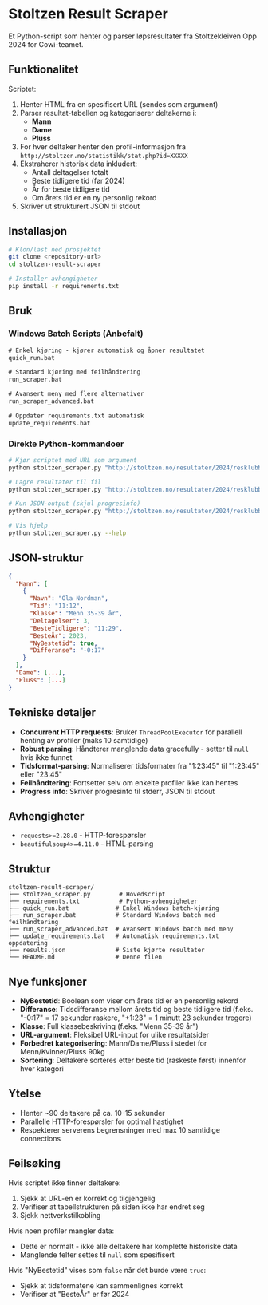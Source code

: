 # Stoltzen Result Scraper

Et Python-script som henter og parser løpsresultater fra Stoltzekleiven Opp 2024 for Cowi-teamet.

## Funktionalitet

Scriptet:
1. Henter HTML fra en spesifisert URL (sendes som argument)
2. Parser resultat-tabellen og kategoriserer deltakerne i:
   - **Mann**
   - **Dame** 
   - **Pluss**
3. For hver deltaker henter den profil-informasjon fra `http://stoltzen.no/statistikk/stat.php?id=XXXXX`
4. Ekstraherer historisk data inkludert:
   - Antall deltagelser totalt
   - Beste tidligere tid (før 2024)
   - År for beste tidligere tid
   - Om årets tid er en ny personlig rekord
5. Skriver ut strukturert JSON til stdout

## Installasjon

```bash
# Klon/last ned prosjektet
git clone <repository-url>
cd stoltzen-result-scraper

# Installer avhengigheter
pip install -r requirements.txt
```

## Bruk

### Windows Batch Scripts (Anbefalt)

```cmd
# Enkel kjøring - kjører automatisk og åpner resultatet
quick_run.bat

# Standard kjøring med feilhåndtering
run_scraper.bat

# Avansert meny med flere alternativer
run_scraper_advanced.bat

# Oppdater requirements.txt automatisk
update_requirements.bat
```

### Direkte Python-kommandoer

```bash
# Kjør scriptet med URL som argument
python stoltzen_scraper.py "http://stoltzen.no/resultater/2024/resklubb_16.html"

# Lagre resultater til fil
python stoltzen_scraper.py "http://stoltzen.no/resultater/2024/resklubb_16.html" > results.json

# Kun JSON-output (skjul progresinfo)
python stoltzen_scraper.py "http://stoltzen.no/resultater/2024/resklubb_16.html" 2>nul

# Vis hjelp
python stoltzen_scraper.py --help
```

## JSON-struktur

```json
{
  "Mann": [
    {
      "Navn": "Ola Nordman",
      "Tid": "11:12",
      "Klasse": "Menn 35-39 år",
      "Deltagelser": 3,
      "BesteTidligere": "11:29",
      "BesteÅr": 2023,
      "NyBestetid": true,
      "Differanse": "-0:17"
    }
  ],
  "Dame": [...],
  "Pluss": [...]
}
```

## Tekniske detaljer

- **Concurrent HTTP requests**: Bruker `ThreadPoolExecutor` for parallell henting av profiler (maks 10 samtidige)
- **Robust parsing**: Håndterer manglende data gracefully - setter til `null` hvis ikke funnet
- **Tidsformat-parsing**: Normaliserer tidsformater fra "1:23:45" til "1:23:45" eller "23:45"
- **Feilhåndtering**: Fortsetter selv om enkelte profiler ikke kan hentes
- **Progress info**: Skriver progresinfo til stderr, JSON til stdout

## Avhengigheter

- `requests>=2.28.0` - HTTP-forespørsler
- `beautifulsoup4>=4.11.0` - HTML-parsing

## Struktur

```
stoltzen-result-scraper/
├── stoltzen_scraper.py        # Hovedscript
├── requirements.txt           # Python-avhengigheter
├── quick_run.bat             # Enkel Windows batch-kjøring
├── run_scraper.bat           # Standard Windows batch med feilhåndtering
├── run_scraper_advanced.bat  # Avansert Windows batch med meny
├── update_requirements.bat   # Automatisk requirements.txt oppdatering
├── results.json              # Siste kjørte resultater
└── README.md                 # Denne filen
```

## Nye funksjoner

- **NyBestetid**: Boolean som viser om årets tid er en personlig rekord
- **Differanse**: Tidsdifferanse mellom årets tid og beste tidligere tid (f.eks. "-0:17" = 17 sekunder raskere, "+1:23" = 1 minutt 23 sekunder tregere)
- **Klasse**: Full klassebeskriving (f.eks. "Menn 35-39 år")
- **URL-argument**: Fleksibel URL-input for ulike resultatsider
- **Forbedret kategorisering**: Mann/Dame/Pluss i stedet for Menn/Kvinner/Pluss 90kg
- **Sortering**: Deltakere sorteres etter beste tid (raskeste først) innenfor hver kategori

## Ytelse

- Henter ~90 deltakere på ca. 10-15 sekunder
- Parallelle HTTP-forespørsler for optimal hastighet
- Respekterer serverens begrensninger med max 10 samtidige connections

## Feilsøking

Hvis scriptet ikke finner deltakere:
1. Sjekk at URL-en er korrekt og tilgjengelig
2. Verifiser at tabellstrukturen på siden ikke har endret seg
3. Sjekk nettverkstilkobling

Hvis noen profiler mangler data:
- Dette er normalt - ikke alle deltakere har komplette historiske data
- Manglende felter settes til `null` som spesifisert

Hvis "NyBestetid" vises som `false` når det burde være `true`:
- Sjekk at tidsformatene kan sammenlignes korrekt
- Verifiser at "BesteÅr" er før 2024